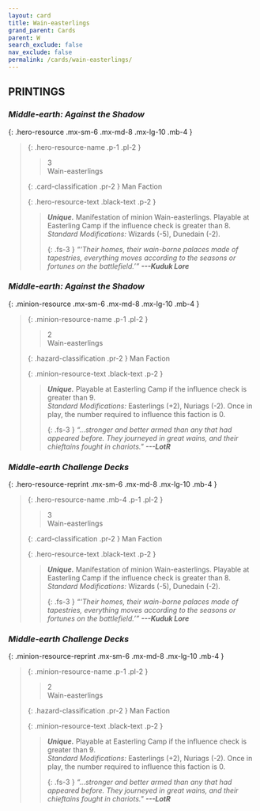 ```yaml
---
layout: card
title: Wain-easterlings
grand_parent: Cards
parent: W
search_exclude: false
nav_exclude: false
permalink: /cards/wain-easterlings/
---
```


## PRINTINGS


### _Middle-earth: Against the Shadow_

{: .hero-resource .mx-sm-6 .mx-md-8 .mx-lg-10 .mb-4 }
> {: .hero-resource-name .p-1 .pl-2 }
> > <div class="card-mp">3</div>
> > <div class="card-name">Wain-easterlings</div>
>
> {: .card-classification .pr-2 }
> Man Faction
>
> {: .hero-resource-text .black-text .p-2 }
> > _**Unique.**_ Manifestation of minion Wain-easterlings. Playable at Easterling Camp if the influence check is greater than 8. <br>_Standard Modifications:_ Wizards (-5), Dunedain (-2). 
> > 
> > {: .fs-3 } 
> > _“‘Their homes, their wain-borne palaces made of tapestries, everything moves according to the seasons or fortunes on the battlefield.’”_ ***---&#65279;Kuduk Lore*** 
> 

### _Middle-earth: Against the Shadow_

{: .minion-resource .mx-sm-6 .mx-md-8 .mx-lg-10 .mb-4 }
> {: .minion-resource-name .p-1 .pl-2 }
> > <div class="hazard-mp">2</div>
> > <div class="card-name">Wain-easterlings</div>
>
> {: .hazard-classification .pr-2 }
> Man Faction
>
> {: .minion-resource-text .black-text .p-2 }
> > _**Unique.**_ Playable at Easterling Camp if the influence check is greater than 9. <br>_Standard Modifications:_ Easterlings (+2), Nuriags (-2). Once in play, the number required to influence this faction is 0. 
> > 
> > {: .fs-3 } 
> > _“...stronger and better armed than any that had appeared before. They journeyed in great wains, and their chieftains fought in chariots."_ ***---&#65279;LotR*** 
> 

### _Middle-earth Challenge Decks_

{: .hero-resource-reprint .mx-sm-6 .mx-md-8 .mx-lg-10 .mb-4 }
> {: .hero-resource-name .mb-4 .p-1 .pl-2 }
> > <div class="card-mp">3</div>
> > <div class="card-name">Wain-easterlings</div>
>
> {: .card-classification .pr-2 }
> Man Faction
>
> {: .hero-resource-text .black-text .p-2 }
> > _**Unique.**_ Manifestation of minion Wain-easterlings. Playable at Easterling Camp if the influence check is greater than 8. <br>_Standard Modifications:_ Wizards (-5), Dunedain (-2). 
> > 
> > {: .fs-3 } 
> > _“‘Their homes, their wain-borne palaces made of tapestries, everything moves according to the seasons or fortunes on the battlefield.’”_ ***---&#65279;Kuduk Lore*** 
> 

### _Middle-earth Challenge Decks_

{: .minion-resource-reprint .mx-sm-6 .mx-md-8 .mx-lg-10 .mb-4 }
> {: .minion-resource-name .p-1 .pl-2 }
> > <div class="hazard-mp">2</div>
> > <div class="card-name">Wain-easterlings</div>
>
> {: .hazard-classification .pr-2 }
> Man Faction
>
> {: .minion-resource-text .black-text .p-2 }
> > _**Unique.**_ Playable at Easterling Camp if the influence check is greater than 9. <br>_Standard Modifications:_ Easterlings (+2), Nuriags (-2). Once in play, the number required to influence this faction is 0. 
> > 
> > {: .fs-3 } 
> > _“...stronger and better armed than any that had appeared before. They journeyed in great wains, and their chieftains fought in chariots."_ ***---&#65279;LotR*** 
> 
